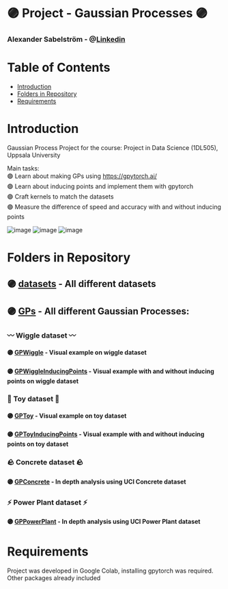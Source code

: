 # 🟣 Project - Gaussian Processes 🟣

### Alexander Sabelström - @[Linkedin](https://www.linkedin.com/in/alexander-sabelstr%C3%B6m-484256293/)

# Table of Contents
* [Introduction](#introduction)  
* [Folders in Repository ](#folders)  
* [Requirements](#introduction)  

# Introduction <a name="introduction"/>
Gaussian Process Project for the course: Project in Data Science (1DL505), Uppsala University
  
Main tasks:   
🟣 Learn about making GPs using https://gpytorch.ai/  
🟣 Learn about inducing points and implement them with gpytorch  
🟣 Craft kernels to match the datasets  
🟣 Measure the difference of speed and accuracy with and without inducing points  

![image](https://github.com/Sabelz/Project18/assets/61190192/87953f94-f1a8-4876-80af-f0056dad98a3) ![image](https://github.com/Sabelz/Project18/assets/61190192/debfd5a6-a72f-417c-a8aa-691c809719e6)
![image](https://github.com/Sabelz/Project18/assets/61190192/d4269e04-756c-4a6d-836b-ae9f549ade1c)



# Folders in Repository  <a name="folders"/> 
## 🟣 [datasets](./datasets) - All different datasets
## 🟣 [GPs](./GPs) - All different Gaussian Processes:
### 〰️ Wiggle dataset 〰️
#### 🟣 [GPWiggle](./GPs/GPWiggle.ipynb) - Visual example on wiggle dataset
#### 🟣 [GPWiggleInducingPoints](./GPs/GPWiggleInducingPoints.ipynb) - Visual example with and without inducing points on wiggle dataset
### 🧸 Toy dataset 🧸
#### 🟣 [GPToy](./GPs/GPToy.ipynb) - Visual example on toy dataset
#### 🟣 [GPToyInducingPoints](./GPs/GPToyInducingPoints.ipynb) - Visual example with and without inducing points on toy dataset
### 🪨 Concrete dataset 🪨
#### 🟣 [GPConcrete](./GPs/GPConcrete.ipynb) - In depth analysis using UCI Concrete dataset
### ⚡️ Power Plant dataset ⚡️
#### 🟣 [GPPowerPlant](./GPs/GPPowerPlant.ipynb) - In depth analysis using UCI Power Plant dataset

# Requirements <a name="requirements"/>
Project was developed in Google Colab, installing gpytorch was required. Other packages already included<br /> 


